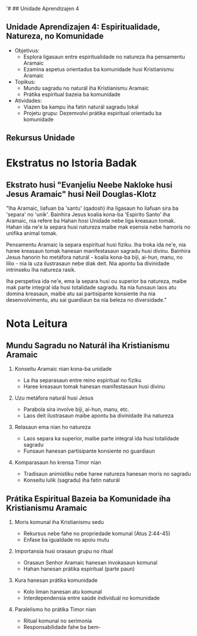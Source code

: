 '# ## Unidade Aprendizajen 4

## Unidade Aprendizajen 4: Espiritualidade, Natureza, no Komunidade
- Objetivus:
  * Esplora ligasaun entre espiritualidade no natureza iha pensamentu Aramaic
  * Ezamina aspetus orientadus ba komunidade husi Kristianismu Aramaic
- Topikus:
  * Mundu sagradu no naturál iha Kristianismu Aramaic
  * Prátika espiritual bazeia ba komunidade
- Atividades:
  * Viazen ba kampu iha fatin naturál sagradu lokal
  * Projetu grupu: Dezemvolvi prátika espiritual orientadu ba komunidade

## Rekursus Unidade

# Ekstratus no Istoria Badak

## Ekstrato husi "Evanjeliu Neebe Nakloke husi Jesus Aramaic" husi Neil Douglas-Klotz

"Iha Aramaic, liafuan ba 'santu' (qadosh) iha ligasaun ho liafuan sira ba 'separa' no 'unik'. Bainhira Jesus koalia kona-ba 'Espirito Santo' iha Aramaic, nia refere ba Hahan hosi Unidade nebe liga kreasaun tomak. Hahan ida ne'e la separa husi natureza maibe mak esensia nebe hamoris no unifika animal tomak.

Pensamentu Aramaic la separa espiritual husi fiziku. Iha troka ida ne'e, nia haree kreasaun tomak hanesan manifestasaun sagradu husi divinu. Bainhira Jesus hanorin ho metáfora naturál - koalia kona-ba biji, ai-hun, manu, no lilio - nia la uza ilustrasaun nebe diak deit. Nia apontu ba divinidade intrinseku iha natureza rasik.

Iha perspetiva ida ne'e, ema la separa husi ou superior ba natureza, maibe mak parte integral ida husi totalidade sagradu. Ita nia funsaun laos atu domina kreasaun, maibe atu sai partisipante konsiente iha nia desenvolvimentu, atu sai guardiaun ba nia beleza no diversidade."

# Nota Leitura

## Mundu Sagradu no Naturál iha Kristianismu Aramaic

1. Konseitu Aramaic nian kona-ba unidade
   - La iha separasaun entre reino espiritual no fiziku
   - Haree kreasaun tomak hanesan manifestasaun husi divinu

2. Uzu metáfora naturál husi Jesus
   - Parabola sira involve biji, ai-hun, manu, etc.
   - Laos deit ilustrasaun maibe apontu ba divinidade iha natureza

3. Relasaun ema nian ho natureza
   - Laos separa ka superior, maibe parte integral ida husi totalidade sagradu
   - Funsaun hanesan partisipante konsiente no guardiaun

4. Komparasaun ho krensa Timor nian
   - Tradisaun animistiku nebe haree natureza hanesan moris no sagradu
   - Konseitu lulik (sagradu) iha fatin naturál

## Prátika Espiritual Bazeia ba Komunidade iha Kristianismu Aramaic

1. Moris komunal iha Kristianismu sedu
   - Rekursus nebe fahe no propriedade komunal (Atus 2:44-45)
   - Enfase ba igualdade no apoiu mutu

2. Importansia husi orasaun grupu no ritual
   - Orasaun Senhor Aramaic hanesan invokasaun komunal
   - Hahan hanesan prátika espiritual (parte paun)

3. Kura hanesan prátika komunidade
   - Kolo liman hanesan atu komunal
   - Interdependensia entre saúde individuál no komunidade

4. Paralelismo ho prátika Timor nian
   - Ritual komunal no serimonia
   - Responsabilidade fahe ba bem-